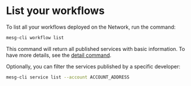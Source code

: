 # List your workflows

To list all your workflows deployed on the Network, run the command:

```bash
mesg-cli workflow list
```

This command will return all published services with basic information. To have more details, see the [detail command](/service/run/detail.md).

Optionally, you can filter the services published by a specific developer:

```bash
mesg-cli service list --account ACCOUNT_ADDRESS
```



